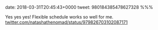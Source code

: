 date: 2018-03-31T20:45:43+0000
tweet: 980184385478627328
%%%

Yes yes yes! Flexible schedule works so well for me. [twitter.com/natashathenomad/status/979826703102087171](https://twitter.com/natashathenomad/status/979826703102087171)
